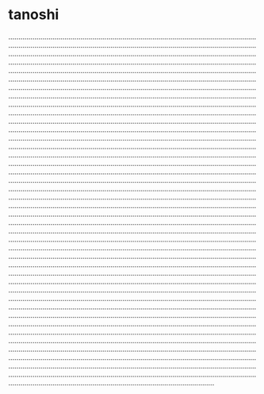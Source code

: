 # tanoshi

...................................................................................................................................................................................................................................................................................................................................................................................................................................................................................................................................................................................................................................................................................................................................................................................................................................................................................................................................................................................................................................................................................................................................................................................................................................................................................................................................................................................................................................................................................................................................................................................................................................................................................................................................................................................................................................................................................................................................................................................................................................................................................................................................................................................................................................................................................................................................................................................................................................................................................................................................................................................................................................................................................................................................................................................................................................................................................................................................................................................................................................................................................................................................................................................................................................................................................................................................................................................................................................................................................................................................................................................................................................................................................................................................................................................................................................................................................................................................................................................................................................................................................................................................................................................................................................................................................................................................................................................................................................................................................................................................................................................................................................................................................................................................................................................................................................................................................................................................................................................................................................................................................................................................................................................................................................................................................................................................................................................................